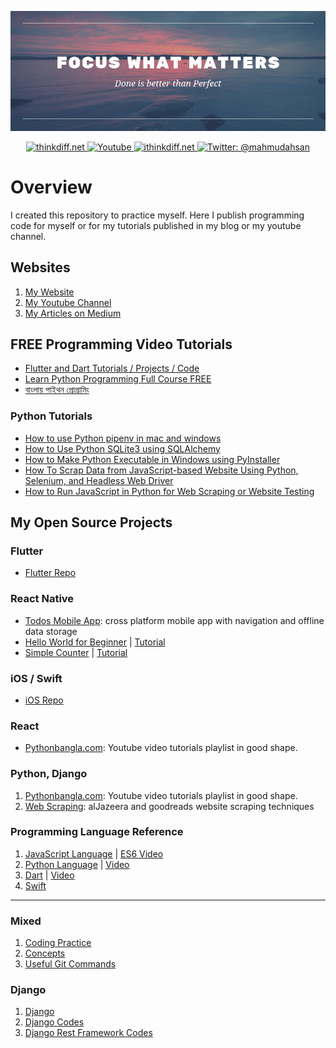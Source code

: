 <p align="center">
    <img src="cover.png" alt="Computer Programming" />
</p>
<p align="center">
    <a href="http://thinkdiff.net/">
        <img src="https://img.shields.io/badge/blog-thinkdiff.net-brightgreen.svg" alt="thinkdiff.net" />
    </a>
    <a href="https://www.youtube.com/channel/UCtHlgyUw0wLE5Ous9swfFlg">
        <img src="https://img.shields.io/badge/my-youtube channel-red.svg" alt="Youtube" />
    </a>
    <a href="https://ithinkdiff.net/">
        <img src="https://img.shields.io/badge/mobile-apps-yellow.svg" alt="ithinkdiff.net" />
    </a>
    <a href="https://twitter.com/mahmudahsan">
        <img src="https://img.shields.io/badge/contact%40-mahmudahsan-blue.svg" alt="Twitter: @mahmudahsan" />
    </a>
</p>

# Overview

I created this repository to practice myself. Here I publish programming code for myself or for my tutorials published in my blog or my youtube channel.


## Websites

1. [My Website](https://thinkdiff.net)
2. [My Youtube Channel](https://www.youtube.com/channel/UCtHlgyUw0wLE5Ous9swfFlg)
3. [My Articles on Medium](https://medium.com/@mahmudahsan)

## FREE Programming Video Tutorials

- [Flutter and Dart Tutorials / Projects / Code](https://github.com/mahmudahsan/flutter)
- [Learn Python Programming Full Course FREE](https://youtu.be/llbgjR_tL2k)
- [বাংলায় পাইথন প্রোগ্রামিং](https://pythonbangla.com)

### Python Tutorials
- [How to use Python pipenv in mac and windows](https://medium.com/p/how-to-use-python-pipenv-in-mac-and-windows-1c6dc87b403e)
- [How to Use Python SQLite3 using SQLAlchemy](https://medium.com/p/how-to-use-python-sqlite3-using-sqlalchemy-158f9c54eb32)
- [How to Make Python Executable in Windows using PyInstaller](https://medium.com/@mahmudahsan/how-to-make-python-executable-in-windows-pyinstaller-webbrowser-f7ad8e988dea)
- [How To Scrap Data from JavaScript-based Website Using Python, Selenium, and Headless Web Driver](https://medium.com/p/how-to-scrap-data-from-javascript-based-website-using-python-selenium-and-headless-web-driver-531c7fe0c01f)
- [How to Run JavaScript in Python for Web Scraping or Website Testing](https://medium.com/@mahmudahsan/how-to-run-javascript-in-python-web-scraping-web-testing-16bd04894360)

## My Open Source Projects

### Flutter
- [Flutter Repo](https://github.com/mahmudahsan/flutter)

### React Native
- [Todos Mobile App](https://github.com/mahmudahsan/todos-react-reactnative): cross platform mobile app with navigation and offline data storage
- [Hello World for Beginner](/react-native/t1_helloworld) | [Tutorial](https://www.youtube.com/watch?v=kFEs5WB7NB0)
- [Simple Counter](/react-native/simple_counter) | [Tutorial](https://youtu.be/6Jb7Xs64nwM)

### iOS / Swift
- [iOS Repo](https://github.com/mahmudahsan/iOS)

### React
- [Pythonbangla.com](https://github.com/mahmudahsan/python-bangla-react): Youtube video tutorials playlist in good shape.

### Python, Django
1. [Pythonbangla.com](https://github.com/mahmudahsan/pythonbangla.com): Youtube video tutorials playlist in good shape.
2. [Web Scraping](https://github.com/mahmudahsan/webscraping): alJazeera and goodreads website scraping techniques

### Programming Language Reference
1. [JavaScript Language](javascript/) | [ES6 Video](https://www.youtube.com/watch?v=7LnGAsErYYU)
2. [Python Language](python-language/) | [Video](https://www.youtube.com/watch?v=llbgjR_tL2k)
3. [Dart](https://github.com/mahmudahsan/flutter/tree/master/dart) | [Video](https://www.youtube.com/watch?v=Ej_Pcr4uC2Q)
4. [Swift](https://github.com/mahmudahsan/iOS-Swift-SwiftUI/blob/master/swift.md)
***

### Mixed
1. [Coding Practice](coding-practice/)
2. [Concepts](concepts/)
3. [Useful Git Commands](https://github.com/mahmudahsan/thinkdiff/blob/master/gitcommands.md)

### Django
1. [Django](django/)
2. [Django Codes](django-framework/)
3. [Django Rest Framework Codes](django-rest-framework/)
